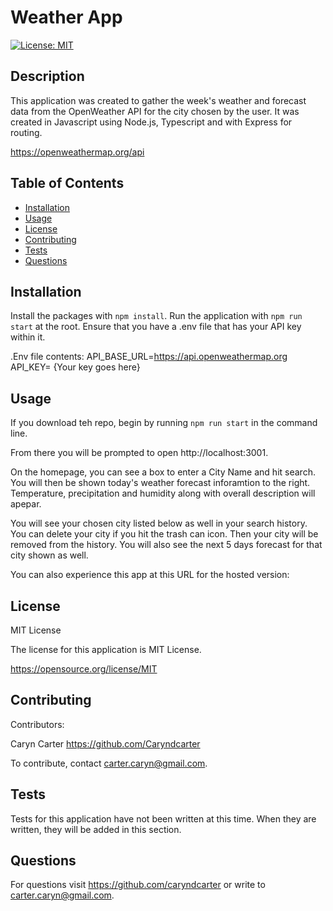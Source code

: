 # Weather App 
[![License: MIT](https://img.shields.io/badge/License-MIT-yellow.svg)](https://opensource.org/licenses/MIT)

## Description

This application was created to gather the week's weather and forecast data from the OpenWeather API for the city chosen by the user.  It was created in Javascript using Node.js, Typescript and with Express for routing. 

https://openweathermap.org/api

## Table of Contents
- [Installation](#installation)
- [Usage](#usage)
- [License](#license)
- [Contributing](#contributing)
- [Tests](#tests)
- [Questions](#questions)

## Installation

Install the packages with ``npm install``.  Run the application with ``npm run start`` at the root.
Ensure that you have a .env file that has your API key within it.  

.Env file contents: 
API_BASE_URL=https://api.openweathermap.org
API_KEY= {Your key goes here}

## Usage

If you download teh repo, begin by running ``npm run start`` in the command line.

From there you will be prompted to open http://localhost:3001.  

On the homepage, you can see a box to enter a City Name and hit search.  You will then be shown today's weather forecast inforamtion to the right.  Temperature, precipitation and humidity along with overall description will apepar.  

You will see your chosen city listed below as well in your search history.  
You can delete your city if you hit the trash can icon. Then your city will be removed from the history.
You will also see the next 5 days forecast for that city shown as well.

You can also experience this app at this URL for the hosted version:

## License

MIT License

The license for this application is MIT License.

https://opensource.org/license/MIT

## Contributing

Contributors: 

Caryn Carter https://github.com/Caryndcarter 

To contribute, contact carter.caryn@gmail.com.

## Tests

Tests for this application have not been written at this time.  When they are written, they will be added in this section.  


## Questions

For questions visit https://github.com/caryndcarter or write to carter.caryn@gmail.com.

